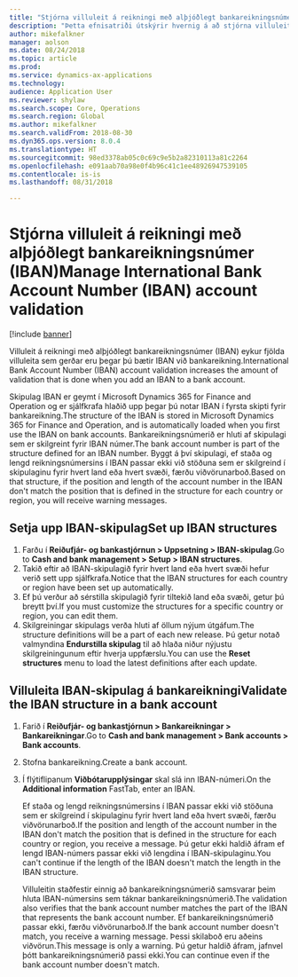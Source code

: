 ```yaml
---
title: "Stjórna villuleit á reikningi með alþjóðlegt bankareikningsnúmer (IBAN)"
description: "Þetta efnisatriði útskýrir hvernig á að stjórna villuleit á reikningi með alþjóðlegt bankareikningsnúmer (IBAN)."
author: mikefalkner
manager: aolson
ms.date: 08/24/2018
ms.topic: article
ms.prod: 
ms.service: dynamics-ax-applications
ms.technology: 
audience: Application User
ms.reviewer: shylaw
ms.search.scope: Core, Operations
ms.search.region: Global
ms.author: mikefalkner
ms.search.validFrom: 2018-08-30
ms.dyn365.ops.version: 8.0.4
ms.translationtype: HT
ms.sourcegitcommit: 98ed3378ab05c0c69c9e5b2a82310113a81c2264
ms.openlocfilehash: e091aab70a98e0f4b96c41c1ee48926947539105
ms.contentlocale: is-is
ms.lasthandoff: 08/31/2018

---
```


# <a name="manage-international-bank-account-number-iban-account-validation"></a><span data-ttu-id="08908-103">Stjórna villuleit á reikningi með alþjóðlegt bankareikningsnúmer (IBAN)</span><span class="sxs-lookup"><span data-stu-id="08908-103">Manage International Bank Account Number (IBAN) account validation</span></span>

[!include [banner](../includes/banner.md)]

<span data-ttu-id="08908-104">Villuleit á reikningi með alþjóðlegt bankareikningsnúmer (IBAN) eykur fjölda villuleita sem gerðar eru þegar þú bætir IBAN við bankareikning.</span><span class="sxs-lookup"><span data-stu-id="08908-104">International Bank Account Number (IBAN) account validation increases the amount of validation that is done when you add an IBAN to a bank account.</span></span>

<span data-ttu-id="08908-105">Skipulag IBAN er geymt í Microsoft Dynamics 365 for Finance and Operation og er sjálfkrafa hlaðið upp þegar þú notar IBAN í fyrsta skipti fyrir bankareikning.</span><span class="sxs-lookup"><span data-stu-id="08908-105">The structure of the IBAN is stored in Microsoft Dynamics 365 for Finance and Operation, and is automatically loaded when you first use the IBAN on bank accounts.</span></span> <span data-ttu-id="08908-106">Bankareikningsnúmerið er hluti af skipulagi sem er skilgreint fyrir IBAN númer.</span><span class="sxs-lookup"><span data-stu-id="08908-106">The bank account number is part of the structure defined for an IBAN number.</span></span> <span data-ttu-id="08908-107">Byggt á því skipulagi, ef staða og lengd reikningsnúmersins í IBAN passar ekki við stöðuna sem er skilgreind í skipulaginu fyrir hvert land eða hvert svæði, færðu viðvörunarboð.</span><span class="sxs-lookup"><span data-stu-id="08908-107">Based on that structure, if the position and length of the account number in the IBAN don't match the position that is defined in the structure for each country or region, you will receive warning messages.</span></span>

## <a name="set-up-iban-structures"></a><span data-ttu-id="08908-108">Setja upp IBAN-skipulag</span><span class="sxs-lookup"><span data-stu-id="08908-108">Set up IBAN structures</span></span>

1. <span data-ttu-id="08908-109">Farðu í **Reiðufjár- og bankastjórnun \> Uppsetning \> IBAN-skipulag**.</span><span class="sxs-lookup"><span data-stu-id="08908-109">Go to **Cash and bank management \> Setup \> IBAN structures**.</span></span>
2. <span data-ttu-id="08908-110">Takið eftir að IBAN-skipulagið fyrir hvert land eða hvert svæði hefur verið sett upp sjálfkrafa.</span><span class="sxs-lookup"><span data-stu-id="08908-110">Notice that the IBAN structures for each country or region have been set up automatically.</span></span>
3. <span data-ttu-id="08908-111">Ef þú verður að sérstilla skipulagið fyrir tiltekið land eða svæði, getur þú breytt því.</span><span class="sxs-lookup"><span data-stu-id="08908-111">If you must customize the structures for a specific country or region, you can edit them.</span></span>
4. <span data-ttu-id="08908-112">Skilgreiningar skipulags verða hluti af öllum nýjum útgáfum.</span><span class="sxs-lookup"><span data-stu-id="08908-112">The structure definitions will be a part of each new release.</span></span> <span data-ttu-id="08908-113">Þú getur notað valmyndina **Endurstilla skipulag** til að hlaða niður nýjustu skilgreiningunum eftir hverja uppfærslu.</span><span class="sxs-lookup"><span data-stu-id="08908-113">You can use the **Reset structures** menu to load the latest definitions after each update.</span></span>

## <a name="validate-the-iban-structure-in-a-bank-account"></a><span data-ttu-id="08908-114">Villuleita IBAN-skipulag á bankareikningi</span><span class="sxs-lookup"><span data-stu-id="08908-114">Validate the IBAN structure in a bank account</span></span>

1. <span data-ttu-id="08908-115">Farið í **Reiðufjár- og bankastjórnun \> Bankareikningar \> Bankareikningar**.</span><span class="sxs-lookup"><span data-stu-id="08908-115">Go to **Cash and bank management \> Bank accounts \> Bank accounts**.</span></span>
2. <span data-ttu-id="08908-116">Stofna bankareikning.</span><span class="sxs-lookup"><span data-stu-id="08908-116">Create a bank account.</span></span>
3. <span data-ttu-id="08908-117">Í flýtiflipanum **Viðbótarupplýsingar** skal slá inn IBAN-númeri.</span><span class="sxs-lookup"><span data-stu-id="08908-117">On the **Additional information** FastTab, enter an IBAN.</span></span>

    <span data-ttu-id="08908-118">Ef staða og lengd reikningsnúmersins í IBAN passar ekki við stöðuna sem er skilgreind í skipulaginu fyrir hvert land eða hvert svæði, færðu viðvörunarboð.</span><span class="sxs-lookup"><span data-stu-id="08908-118">If the position and length of the account number in the IBAN don't match the position that is defined in the structure for each country or region, you receive a message.</span></span> <span data-ttu-id="08908-119">Þú getur ekki haldið áfram ef lengd IBAN-númers passar ekki við lengdina í IBAN-skipulaginu.</span><span class="sxs-lookup"><span data-stu-id="08908-119">You can't continue if the length of the IBAN doesn't match the length in the IBAN structure.</span></span>

    <span data-ttu-id="08908-120">Villuleitin staðfestir einnig að bankareikningsnúmerið samsvarar þeim hluta IBAN-númersins sem táknar bankareikningsnúmerið.</span><span class="sxs-lookup"><span data-stu-id="08908-120">The validation also verifies that the bank account number matches the part of the IBAN that represents the bank account number.</span></span> <span data-ttu-id="08908-121">Ef bankareikningsnúmerið passar ekki, færðu viðvörunarboð.</span><span class="sxs-lookup"><span data-stu-id="08908-121">If the bank account number doesn't match, you receive a warning message.</span></span> <span data-ttu-id="08908-122">Þessi skilaboð eru aðeins viðvörun.</span><span class="sxs-lookup"><span data-stu-id="08908-122">This message is only a warning.</span></span> <span data-ttu-id="08908-123">Þú getur haldið áfram, jafnvel þótt bankareikningsnúmerið passi ekki.</span><span class="sxs-lookup"><span data-stu-id="08908-123">You can continue even if the bank account number doesn't match.</span></span>

